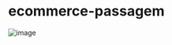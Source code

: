 # ecommerce-passagem

![image](https://user-images.githubusercontent.com/118230908/201812868-cb5d284a-73de-42ae-be36-967e5529c486.png)
